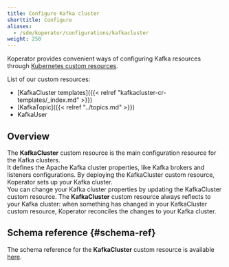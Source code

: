 ```yaml
---
title: Configure Kafka cluster
shorttitle: Configure
aliases:
  - /sdm/koperator/configurations/kafkacluster
weight: 250
---
```


Koperator provides convenient ways of configuring Kafka resources through [Kubernetes custom resources](https://kubernetes.io/docs/concepts/extend-kubernetes/api-extension/custom-resources/).

List of our custom resources:

- [KafkaCluster templates]({{< relref "kafkacluster-cr-templates/_index.md" >}})
- [KafkaTopic]({{< relref "../topics.md" >}})
- KafkaUser

## Overview

The **KafkaCluster** custom resource is the main configuration resource for the Kafka clusters.  
It defines the Apache Kafka cluster properties, like Kafka brokers and listeners configurations.
By deploying the KafkaCluster custom resource, Koperator sets up your Kafka cluster.  
You can change your Kafka cluster properties by updating the KafkaCluster custom resource.
The **KafkaCluster** custom resource always reflects to your Kafka cluster: when something has changed in your KafkaCluster custom resource, Koperator reconciles the changes to your Kafka cluster.

## Schema reference {#schema-ref}

The schema reference for the **KafkaCluster** custom resource is available [here](https://docs.calisti.app/sdm/koperator/reference/crd/kafkaclusters.kafka.banzaicloud.io/).


